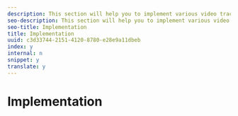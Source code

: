 ```yaml
---
description: This section will help you to implement various video tracking features using MediaHeartbeat.
seo-description: This section will help you to implement various video tracking features using MediaHeartbeat.
seo-title: Implementation
title: Implementation
uuid: c3d33744-2151-4120-8780-e28e9a11dbeb
index: y
internal: n
snippet: y
translate: y
---
```


# Implementation


